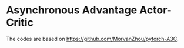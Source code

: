 # Asynchronous Advantage Actor-Critic 

The codes are based on https://github.com/MorvanZhou/pytorch-A3C.

## 
